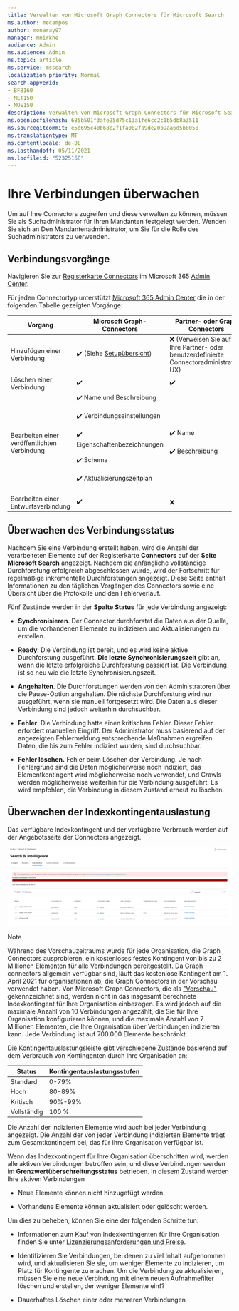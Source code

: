 ```yaml
---
title: Verwalten von Microsoft Graph Connectors für Microsoft Search
ms.author: mecampos
author: monaray97
manager: mnirkhe
audience: Admin
ms.audience: Admin
ms.topic: article
ms.service: mssearch
localization_priority: Normal
search.appverid:
- BFB160
- MET150
- MOE150
description: Verwalten von Microsoft Graph Connectors für Microsoft Search.
ms.openlocfilehash: 685b501f3afe25d75c13a1fe6cc2c1b5db8a3511
ms.sourcegitcommit: e5d695c40b68c2f1fa082fa9de20b9aa6d5b8050
ms.translationtype: MT
ms.contentlocale: de-DE
ms.lasthandoff: 05/11/2021
ms.locfileid: "52325168"
---
```

<!-- markdownlint-disable no-inline-html -->

# <a name="monitor-your-connections"></a>Ihre Verbindungen überwachen

Um auf Ihre Connectors zugreifen und diese verwalten zu können, müssen Sie als Suchadministrator für Ihren Mandanten festgelegt werden. Wenden Sie sich an Den Mandantenadministrator, um Sie für die Rolle des Suchadministrators zu verwenden.

## <a name="connection-operations"></a>Verbindungsvorgänge

Navigieren Sie zur [Registerkarte Connectors](https://admin.microsoft.com/Adminportal/Home#/MicrosoftSearch/Connectors) im Microsoft 365 [Admin Center](https://admin.microsoft.com).

Für jeden Connectortyp unterstützt [Microsoft 365 Admin Center](https://admin.microsoft.com) die in der folgenden Tabelle gezeigten Vorgänge:

Vorgang | Microsoft Graph-Connectors | Partner- oder Graph Connectors
--- | --- | ---
Hinzufügen einer Verbindung | :heavy_check_mark: (Siehe [Setupübersicht](configure-connector.md)) | :x: (Verweisen Sie auf Ihre Partner- oder benutzerdefinierte Connectoradministrator-UX)
Löschen einer Verbindung | :heavy_check_mark: | :heavy_check_mark:
Bearbeiten einer veröffentlichten Verbindung | :heavy_check_mark: Name und Beschreibung<br></br> :heavy_check_mark: Verbindungseinstellungen<br></br> :heavy_check_mark: Eigenschaftenbezeichnungen<br></br> :heavy_check_mark: Schema<br></br> :heavy_check_mark: Aktualisierungszeitplan<br></br> | :heavy_check_mark: Name<br></br> :heavy_check_mark: Beschreibung
Bearbeiten einer Entwurfsverbindung | :heavy_check_mark: | :x:

## <a name="monitor-your-connection-state"></a>Überwachen des Verbindungsstatus

Nachdem Sie eine Verbindung erstellt haben, wird die Anzahl der verarbeiteten Elemente auf der Registerkarte **Connectors** auf der **Seite Microsoft Search** angezeigt. Nachdem die anfängliche vollständige Durchforstung erfolgreich abgeschlossen wurde, wird der Fortschritt für regelmäßige inkrementelle Durchforstungen angezeigt. Diese Seite enthält Informationen zu den täglichen Vorgängen des Connectors sowie eine Übersicht über die Protokolle und den Fehlerverlauf.

Fünf Zustände werden in der **Spalte Status** für jede Verbindung angezeigt:

* **Synchronisieren**. Der Connector durchforstet die Daten aus der Quelle, um die vorhandenen Elemente zu indizieren und Aktualisierungen zu erstellen.

* **Ready**: Die Verbindung ist bereit, und es wird keine aktive Durchforstung ausgeführt. **Die letzte Synchronisierungszeit** gibt an, wann die letzte erfolgreiche Durchforstung passiert ist. Die Verbindung ist so neu wie die letzte Synchronisierungszeit.

* **Angehalten**. Die Durchforstungen werden von den Administratoren über die Pause-Option angehalten. Die nächste Durchforstung wird nur ausgeführt, wenn sie manuell fortgesetzt wird. Die Daten aus dieser Verbindung sind jedoch weiterhin durchsuchbar.

* **Fehler**. Die Verbindung hatte einen kritischen Fehler. Dieser Fehler erfordert manuellen Eingriff. Der Administrator muss basierend auf der angezeigten Fehlermeldung entsprechende Maßnahmen ergreifen. Daten, die bis zum Fehler indiziert wurden, sind durchsuchbar.

* **Fehler löschen.** Fehler beim Löschen der Verbindung. Je nach Fehlergrund sind die Daten möglicherweise noch indiziert, das Elementkontingent wird möglicherweise noch verwendet, und Crawls werden möglicherweise weiterhin für die Verbindung ausgeführt. Es wird empfohlen, die Verbindung in diesem Zustand erneut zu löschen.

## <a name="monitor-your-index-quota-utilization"></a>Überwachen der Indexkontingentauslastung

Das verfügbare Indexkontingent und der verfügbare Verbrauch werden auf der Angebotsseite der Connectors angezeigt.

![Indexkontingentauslastungsleiste](media/quota_utilization.png)
 
>[!NOTE]
>Während des Vorschauzeitraums wurde für jede Organisation, die Graph Connectors ausprobieren, ein kostenloses festes Kontingent von bis zu 2 Millionen Elementen für alle Verbindungen bereitgestellt. Da Graph connectors allgemein verfügbar sind, läuft das kostenlose Kontingent am 1. April 2021 für organisationen ab, die Graph Connectors in der Vorschau verwendet haben.
>Von Microsoft Graph Connectors, die als ["Vorschau"](./connectors-overview.md) gekennzeichnet sind, werden nicht in das insgesamt berechnete Indexkontingent für Ihre Organisation einbezogen. Es wird jedoch auf die maximale Anzahl von 10 Verbindungen angezählt, die Sie für Ihre Organisation konfigurieren können, und die maximale Anzahl von 7 Millionen Elementen, die Ihre Organisation über Verbindungen indizieren kann. Jede Verbindung ist auf 700.000 Elemente beschränkt. 

Die Kontingentauslastungsleiste gibt verschiedene Zustände basierend auf dem Verbrauch von Kontingenten durch Ihre Organisation an:

Status | Kontingentauslastungsstufen
--- | --- 
Standard | 0-79%
Hoch | 80-89%
Kritisch | 90%-99%
Vollständig | 100 %

<!-- 
![Quota utilization levels](media/connectors-quota-utilization-levels.png)
-->

Die Anzahl der indizierten Elemente wird auch bei jeder Verbindung angezeigt. Die Anzahl der von jeder Verbindung indizierten Elemente trägt zum Gesamtkontingent bei, das für Ihre Organisation verfügbar ist.

Wenn das Indexkontingent für Ihre Organisation überschritten wird, werden alle aktiven Verbindungen betroffen sein, und diese Verbindungen werden im **Grenzwertüberschreitungsstatus** betrieben. In diesem Zustand werden Ihre aktiven Verbindungen  

* Neue Elemente können nicht hinzugefügt werden.

* Vorhandene Elemente können aktualisiert oder gelöscht werden.

Um dies zu beheben, können Sie eine der folgenden Schritte tun:

* Informationen zum Kauf von Indexkontingenten für Ihre Organisation finden Sie unter [Lizenzierungsanforderungen und Preise](licensing.md).

* Identifizieren Sie Verbindungen, bei denen zu viel Inhalt aufgenommen wird, und aktualisieren Sie sie, um weniger Elemente zu indizieren, um Platz für Kontingente zu machen. Um die Verbindung zu aktualisieren, müssen Sie eine neue Verbindung mit einem neuen Aufnahmefilter löschen und erstellen, der weniger Elemente einf?

* Dauerhaftes Löschen einer oder mehreren Verbindungen